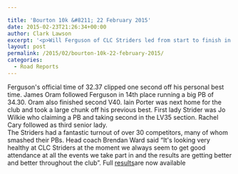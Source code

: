 ```yaml
---

title: 'Bourton 10k &#8211; 22 February 2015'
date: 2015-02-23T21:26:34+00:00
author: Clark Lawson
excerpt: '<p>Will Ferguson of CLC Striders led from start to finish in the Bourton 10k road race on Sunday 22 February. Ferguson stormed away from the start before settling into an even paced race finishing over 30 seconds clear of Cheltenham Harrier Anthony Bailey. </p>'
layout: post
permalink: /2015/02/bourton-10k-22-february-2015/
categories:
  - Road Reports
---
```

Ferguson's official time of 32.37 clipped one second off his personal best time. James Oram followed Ferguson in 14th place running a big PB of 34.30. Oram also finished second V40. Iain Porter was next home for the club and took a large chunk off his previous best. First lady Strider was Jo Wilkie who claiming a PB and taking second in the LV35 section. Rachel Cary followed as third senior lady.  
The Striders had a fantastic turnout of over 30 competitors, many of whom smashed their PBs. Head coach Brendan Ward said &#8220;It's looking very healthy at CLC Striders at the moment we always seem to get good attendance at all the events we take part in and the results are getting better and better throughout the club&#8221;. Full <a href="http://dbmax.racetecresults.com/results.aspx?CId=16421&RId=2080" target="_blank" rel="nofollow">results</a>are now available

